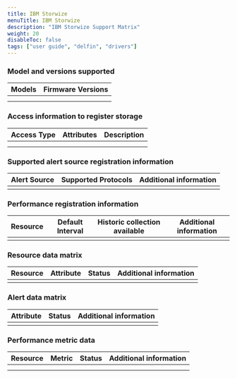```yaml
---
title: IBM Storwize
menuTitle: IBM Storwize
description: "IBM Storwize Support Matrix"
weight: 20
disableToc: false
tags: ["user guide", "delfin", "drivers"]
---
```


### Model and versions supported

|Models   | Firmware Versions   |
|---------|---------------------|
|         |                     |
|         |                     |

### Access information to register storage

|Access Type   | Attributes   | Description |
|--------------|--------------|-------------|
|              |              |             |
|              |              |             |

### Supported alert source registration information

| Alert Source | Supported Protocols | Additional information|
|--------------|---------------------|-----------------------|
|              |                     |                       |

### Performance registration information

| Resource | Default Interval | Historic collection available | Additional information |
|----------|------------------|-------------------------------|------------------------|
|          |                  |                               |                        |

### Resource data matrix

| Resource | Attribute | Status | Additional information |
|----------|-----------|--------|------------------------|
|          |           |        |                        |

### Alert data matrix

| Attribute | Status | Additional information |
|-----------|--------|------------------------|
|           |        |                        |

### Performance metric data

| Resource | Metric | Status | Additional information |
|----------|--------|--------|------------------------|
|          |        |        |                        |
|          |        |        |                        |
